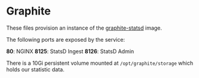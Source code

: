 # Graphite

These files provision an instance of the [graphite-statsd](https://hub.docker.com/r/graphiteapp/graphite-statsd/) image.

The following ports are exposed by the service:

**80**: NGINX
**8125**: StatsD Ingest
**8126**: StatsD Admin

There is a 10Gi persistent volume mounted at `/opt/graphite/storage` which holds our statistic data.
